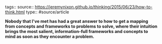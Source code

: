 tags::
source:: https://jeremynixon.github.io/thinking/2015/06/23/how-to-think.html
type:: #source/article

**Nobody that I've met has had a great answer to how to get a mapping from concepts and frameworks to problems to solve, where their intuition brings the most salient, information-full frameworks and concepts to mind as soon as they encounter a problem.**
